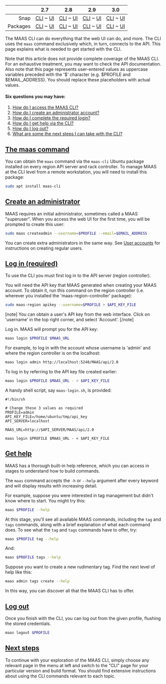 ||2.7|2.8|2.9|3.0|
|-----:|:-----:|:-----:|:-----:|:-----:|
Snap|[CLI](/t/maas-cli-snap-2-7-cli/2814) ~ [UI](/t/maas-cli-snap-2-7-ui/2815)|[CLI](/t/maas-cli-snap-2-8-cli/2816) ~ [UI](/t/maas-cli-snap-2-8-ui/2817)|[CLI](/t/maas-cli-snap-2-9-cli/2818) ~ [UI](/t/maas-cli-snap-2-9-ui/2819)|[CLI](/t/maas-cli-snap-3-0-cli/3985) ~ [UI](/t/maas-cli-snap-3-0-ui/3986)|
Packages|[CLI](/t/maas-cli-deb-2-7-cli/2820) ~ [UI](/t/maas-cli-deb-2-7-ui/2821)|[CLI](/t/maas-cli-deb-2-8-cli/2822) ~ [UI](/t/maas-cli-deb-2-8-ui/2823)|[CLI](/t/maas-cli-deb-2-9-cli/2824) ~ [UI](/t/maas-cli-deb-2-9-ui/2825)|[CLI](/t/maas-cli-deb-3-0-cli/3987) ~ [UI](/t/maas-cli-deb-3-0-ui/3988)|
The MAAS CLI can do everything that the web UI can do, and more. The CLI uses the `maas` command exclusively which, in turn, connects to the API.  This page explains what is needed to get started with the CLI.

Note that this article does not provide complete coverage of the MAAS CLI. For an exhaustive treatment, you may want to check the API documentation.  Also note that this page represents user-entered values as uppercase variables preceded with the '$' character (e.g. $PROFILE and $EMAIL_ADDRESS). You should replace these placeholders with actual values.

#### Six questions you may have:

1. [How do I access the MAAS CLI?](#heading--the-maas-command)
2. [How do I create an administrator account?](#heading--create-an-administrator)
3. [How do I complete the required login?](#heading--log-in-required)
4. [How do I get help via the CLI?](#heading--get-help)
5. [How do I log out?](#heading--log-out)
6. [What are some the next steps I can take with the CLI?](#heading--next-steps)

<a href="#heading--the-maas-command"><h2 id="heading--the-maas-command">The maas command</h2></a>

You can obtain the `maas` command via the `maas-cli` Ubuntu package installed on every region API server and rack controller. To manage MAAS at the CLI level from a remote workstation, you will need to install this package:

``` bash
sudo apt install maas-cli
```

<a href="#heading--create-an-administrator"><h2 id="heading--create-an-administrator">Create an administrator</h2></a>

MAAS requires an initial administrator, sometimes called a MAAS "superuser". When you access the web UI for the first time, you will be prompted to create this user:

``` bash
sudo maas createadmin --username=$PROFILE --email=$EMAIL_ADDRESS
```

<!-- deb-2-7-cli
You can create extra administrators in the same way. See [User accounts](/t/user-accounts/3204#heading--add-a-user) for instructions on creating regular users.
 deb-2-7-cli -->

<!-- deb-2-7-ui
You can create extra administrators in the same way. See [User accounts](/t/user-accounts/3205#heading--add-a-user) for instructions on creating regular users.
 deb-2-7-ui -->

<!-- deb-2-8-cli
You can create extra administrators in the same way. See [User accounts](/t/user-accounts/3206#heading--add-a-user) for instructions on creating regular users.
 deb-2-8-cli -->

<!-- deb-2-8-ui
You can create extra administrators in the same way. See [User accounts](/t/user-accounts/3207#heading--add-a-user) for instructions on creating regular users.
 deb-2-8-ui -->

<!-- deb-2-9-cli
You can create extra administrators in the same way. See [User accounts](/t/user-accounts/3208#heading--add-a-user) for instructions on creating regular users.
 deb-2-9-cli -->

<!-- deb-2-9-ui
You can create extra administrators in the same way. See [User accounts](/t/user-accounts/3209#heading--add-a-user) for instructions on creating regular users.
 deb-2-9-ui -->

<!-- deb-3-0-cli
You can create extra administrators in the same way. See [User accounts](/t/user-accounts/4147#heading--add-a-user) for instructions on creating regular users.
 deb-3-0-cli -->

<!-- deb-3-0-ui
You can create extra administrators in the same way. See [User accounts](/t/user-accounts/4148#heading--add-a-user) for instructions on creating regular users.
 deb-3-0-ui -->

<!-- snap-2-7-cli
You can create extra administrators in the same way. See [User accounts](/t/user-accounts/3198#heading--add-a-user) for instructions on creating regular users.
 snap-2-7-cli -->

<!-- snap-2-7-ui
You can create extra administrators in the same way. See [User accounts](/t/user-accounts/3199#heading--add-a-user) for instructions on creating regular users.
 snap-2-7-ui -->

<!-- snap-2-8-cli
You can create extra administrators in the same way. See [User accounts](/t/user-accounts/3200#heading--add-a-user) for instructions on creating regular users.
 snap-2-8-cli -->

<!-- snap-2-8-ui
You can create extra administrators in the same way. See [User accounts](/t/user-accounts/3201#heading--add-a-user) for instructions on creating regular users.
 snap-2-8-ui -->

<!-- snap-2-9-cli
You can create extra administrators in the same way. See [User accounts](/t/user-accounts/3202#heading--add-a-user) for instructions on creating regular users.
 snap-2-9-cli -->

<!-- snap-2-9-ui
You can create extra administrators in the same way. See [User accounts](/t/user-accounts/3203#heading--add-a-user) for instructions on creating regular users.
 snap-2-9-ui -->

<!-- snap-3-0-cli
You can create extra administrators in the same way. See [User accounts](/t/user-accounts/4145#heading--add-a-user) for instructions on creating regular users.
 snap-3-0-cli -->

You can create extra administrators in the same way. See [User accounts](/t/user-accounts/4146#heading--add-a-user) for instructions on creating regular users.

<a href="#heading--log-in-required"><h2 id="heading--log-in-required">Log in (required)</h2></a>

To use the CLI you must first log in to the API server (region controller).

You will need the API key that MAAS generated when creating your MAAS account. To obtain it, run this command on the region controller (i.e. wherever you installed the 'maas-region-controller' package):

``` bash
sudo maas-region apikey --username=$PROFILE > $API_KEY_FILE
```

[note]
You can obtain a user's API key from the web interface. Click on 'username' in the top right corner, and select 'Account'.
[/note]

Log in. MAAS will prompt you for the API key:

``` bash
maas login $PROFILE $MAAS_URL
```

For example, to log in with the account whose username is 'admin' and where the region controller is on the localhost:

``` bash
maas login admin http://localhost:5240/MAAS/api/2.0
```

To log in by referring to the API key file created earlier:

``` bash
maas login $PROFILE $MAAS_URL - < $API_KEY_FILE
```

A handy shell script, say `maas-login.sh`, is provided:

``` no-highlight
#!/bin/sh

# Change these 3 values as required 
PROFILE=admin
API_KEY_FILE=/home/ubuntu/tmp/api_key
API_SERVER=localhost

MAAS_URL=http://$API_SERVER/MAAS/api/2.0

maas login $PROFILE $MAAS_URL - < $API_KEY_FILE
```

<a href="#heading--get-help"><h2 id="heading--get-help">Get help</h2></a>

MAAS has a thorough built-in help reference, which you can access in stages to understand how to build commands.

The `maas` command accepts the `-h` or `--help` argument after every keyword and will display results with increasing detail.

For example, suppose you were interested in tag management but didn't know where to start. You might try this:

``` bash
maas $PROFILE --help
```

At this stage, you'll see all available MAAS commands, including the `tag` and `tags` commands, along with a brief explanation of what each command does. To see what the `tag` and `tags` commands have to offer, try:

``` bash
maas $PROFILE tag --help
```

And:

``` bash
maas $PROFILE tags --help
```

Suppose you want to create a new rudimentary tag. Find the next level of help like this:

``` bash
maas admin tags create --help
```

In this way, you can discover all that the MAAS CLI has to offer.

<a href="#heading--log-out"><h2 id="heading--log-out">Log out</h2></a>

Once you finish with the CLI, you can log out from the given profile, flushing the stored credentials.

``` bash
maas logout $PROFILE
```

<a href="#heading--next-steps"><h2 id="heading--next-steps">Next steps</h2></a>

To continue with your exploration of the MAAS CLI, simply choose any relevant page in the menu at left and switch to the "CLI" page for your particular version and build format.  You should find extensive instructions about using the CLI commands relevant to each topic.